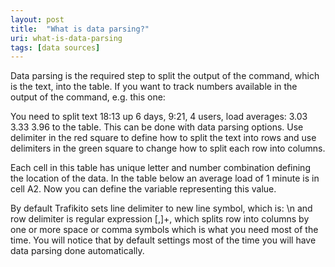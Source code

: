```yaml
---
layout: post
title:  "What is data parsing?"
uri: what-is-data-parsing
tags: [data sources]
---
```


<p>
    Data parsing is the required step to split the output of the command, which is the text, into the table. If you want
    to track numbers available in the output of the command, e.g. this one:
</p>

<!--more-->

<!-- todo add image -->

<p>
    You need to split text <span class="t-code">18:13 up 6 days, 9:21, 4 users, load averages: 3.03 3.33 3.96</span> to
    the table. This can be done with data parsing options. Use delimiter in the red square to define how to split the
    text into rows and use delimiters in the green square to change how to split each row into columns.
</p>
<p>
    Each cell in
    this table has unique letter and number combination defining the location of the data. In the table below an average
    load of 1 minute is in cell <span class="t-code">A2</span>. Now you can define the variable representing this value.
</p>

<!-- todo [Links about variables] -->

<p>
    By default Trafikito sets line delimiter to new line symbol, which is: <span class="t-code">\n</span> and row
    delimiter is regular expression <span class="t-code">[,]+</span>, which splits row into columns by one or more space
    or comma symbols which is what you need most of the time. You will notice that by default settings most of the time
    you will have data parsing done automatically.
</p>

<!-- todo add image -->
